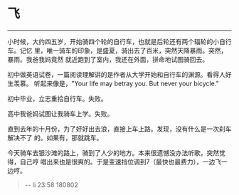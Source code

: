 # 飞

------

小时候，大约四五岁，开始骑四个轮的自行车，也就是后轮还有两个辐轮的小自行车。记忆
里，唯一骑车的印象，是盛夏，骑出去了百米，突然天降暴雨。突然，暴雨。我爸我妈竟然
就近跑到了室内，我还在外面，拼命地试图骑回去。

初中做英语试卷，一篇阅读理解讲的是作者从大学开始和自行车的渊源。看得人好生羡慕。
听起来像是，"Your life may betray you. But never your bicycle."

初中毕业，立志重拾自行车。失败。

高中我爸妈试图让我骑车上学。失败。

直到去年的十月份，为了好好出去浪，直接上车上路。发现，没有什么是一次刹车解决不了
的。如果有，那就跳车。

今天骑车去银沙滩的路上，骑到了人少的地方。本来很遗憾没办法听歌，突然觉得，自己哼
唱出来也是很爽的。于是变速挡位调到7（最快也最费力），一边飞一边哼。  


> -- li 23:58 180802  
